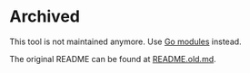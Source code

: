 # Archived

This tool is not maintained anymore. Use [Go modules](https://blog.golang.org/modules2019) instead.

The original README can be found at [README.old.md](./README.old.md).
